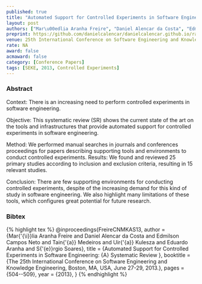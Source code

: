 ```yaml
---
published: true
title: "Automated Support for Controlled Experiments in Software Engineering\u003a A Systematic Review"
layout: post
authors: ["Mar\u00edlia Aranha Freire", "Daniel Alencar da Costa", "Edmilson Campos Neto", "Tain\u00e1 Medeiros", "Uir\u00e1 Kulesza", "Eduardo Aranha and S\u00e9rgio Soares "]
preprint: https://github.com/danielcalencar/danielcalencar.github.io/raw/master/papers/SEKE-2013-Freire.pdf 
venue: 25th International Conference on Software Engineering and Knowledge Engineering (SEKE 2013)
rate: NA
award: false
acmaward: false
category: [Conference Papers]
tags: [SEKE, 2013, Controlled Experiments]
---   
```


### Abstract 

Context: There is an increasing need to perform controlled experiments in software engineering.

Objective: This systematic review (SR) shows the current state of the art on the tools and
infrastructures that provide automated support for controlled experiments in software engineering.

Method: We performed manual searches in journals and conferences proceedings for papers describing
supporting tools and environments to conduct controlled experiments. Results: We found and reviewed
25 primary studies according to inclusion and exclusion criteria, resulting in 15 relevant studies.

Conclusion: There are few supporting environments for conducting controlled experiments, despite of
the increasing demand for this kind of study in software engineering. We also highlight many
limitations of these tools, which configures great potential for future research.


### Bibtex 

{% highlight tex %}
@inproceedings{FreireCNMKAS13,
  author    = {Mar{\'{\i}}lia Aranha Freire and
               Daniel Alencar da Costa and
               Edmilson Campos Neto and
               Tain{\'{a}} Medeiros and
               Uir{\'{a}} Kulesza and
               Eduardo Aranha and
               S{\'{e}}rgio Soares},
  title     = {Automated Support for Controlled Experiments in Software Engineering:
               {A} Systematic Review },
  booktitle = {The 25th International Conference on Software Engineering and Knowledge
               Engineering, Boston, MA, USA, June 27-29, 2013.},
  pages     = {504--509},
  year      = {2013},
}
{% endhighlight %}
